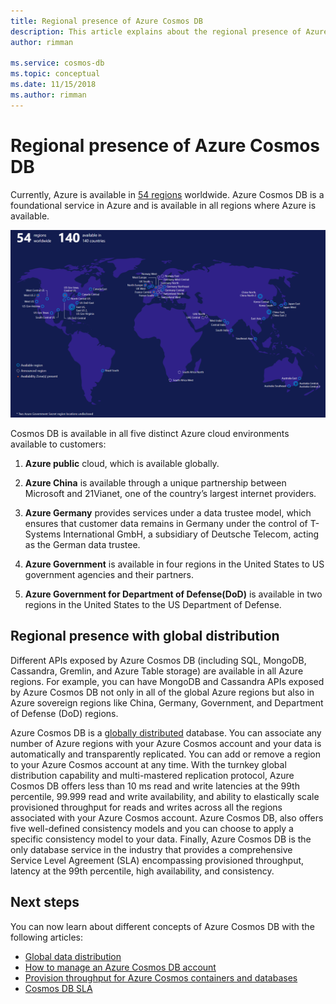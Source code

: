 ```yaml
---
title: Regional presence of Azure Cosmos DB
description: This article explains about the regional presence of Azure Cosmos DB and different cloud environments that are available.
author: rimman

ms.service: cosmos-db
ms.topic: conceptual
ms.date: 11/15/2018
ms.author: rimman
---
```


# Regional presence of Azure Cosmos DB

Currently, Azure is available in [54 regions](https://azure.microsoft.com/en-us/global-infrastructure/regions/) worldwide. Azure Cosmos DB is a foundational service in Azure and is available in all regions where Azure is available.

![Azure Cosmos DB regional availability](./media/regional-presence/regional-presence.png)

Cosmos DB is available in all five distinct Azure cloud environments available to customers:

1. **Azure public** cloud, which is available globally.

1. **Azure China** is available through a unique partnership between Microsoft and 21Vianet, one of the country’s largest internet providers.

1. **Azure Germany** provides services under a data trustee model, which ensures that customer data remains in Germany under the control of T-Systems International GmbH, a subsidiary of Deutsche Telecom, acting as the German data trustee.

1. **Azure Government** is available in four regions in the United States to US government agencies and their partners. 

1. **Azure Government for Department of Defense(DoD)** is available in two regions in the United States to the US Department of Defense.

## Regional presence with global distribution

Different APIs exposed by Azure Cosmos DB (including SQL, MongoDB, Cassandra, Gremlin, and Azure Table storage) are available in all Azure regions. For example, you can have MongoDB and Cassandra APIs exposed by Azure Cosmos DB not only in all of the global Azure regions but also in Azure sovereign regions like China, Germany, Government, and Department of Defense (DoD) regions.

Azure Cosmos DB is a [globally distributed](distribute-data-globally.md) database. You can associate any number of Azure regions with your Azure Cosmos account and your data is automatically and transparently replicated. You can add or remove a region to your Azure Cosmos account at any time. With the turnkey global distribution capability and multi-mastered replication protocol, Azure Cosmos DB offers less than 10 ms read and write latencies at the 99th percentile, 99.999 read and write availability, and ability to elastically scale provisioned throughput for reads and writes across all the regions associated with your Azure Cosmos account. Azure Cosmos DB, also offers five well-defined consistency models and you can choose to apply a specific consistency model to your data. Finally, Azure Cosmos DB is the only database service in the industry that provides a comprehensive Service Level Agreement (SLA) encompassing provisioned throughput, latency at the 99th percentile, high availability, and consistency.

## Next steps

You can now learn about different concepts of Azure Cosmos DB with the following articles:

* [Global data distribution](distribute-data-globally.md)
* [How to manage an Azure Cosmos DB account](manage-account.md)
* [Provision throughput for Azure Cosmos containers and databases](set-throughput.md)
* [Cosmos DB SLA](https://azure.microsoft.com/en-us/support/legal/sla/cosmos-db/v1_2/)
